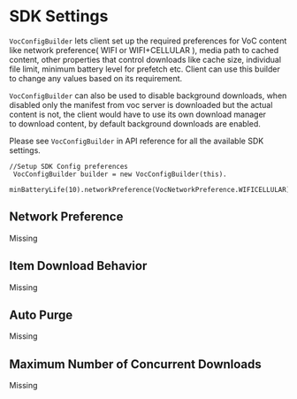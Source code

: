 # SDK Settings 

```VocConfigBuilder``` lets client set up the required preferences for VoC content like network preference( WIFI or WIFI+CELLULAR ), media path to cached content, other properties that control downloads like cache size, individual file limit, minimum battery level for prefetch etc. Client can use this builder to change any values based on its requirement.

```VocConfigBuilder``` can also be used to disable background downloads, when disabled only the manifest from voc server is downloaded but the actual content is not, the client would have to use its own download manager to download content, by default background downloads are enabled.

Please see ```VocConfigBuilder``` in API reference for all the available SDK settings.

```
//Setup SDK Config preferences
 VocConfigBuilder builder = new VocConfigBuilder(this).
     minBatteryLife(10).networkPreference(VocNetworkPreference.WIFICELLULAR)
```

## Network Preference 

Missing

## Item Download Behavior

Missing

## Auto Purge

Missing

## Maximum Number of Concurrent Downloads

Missing 
